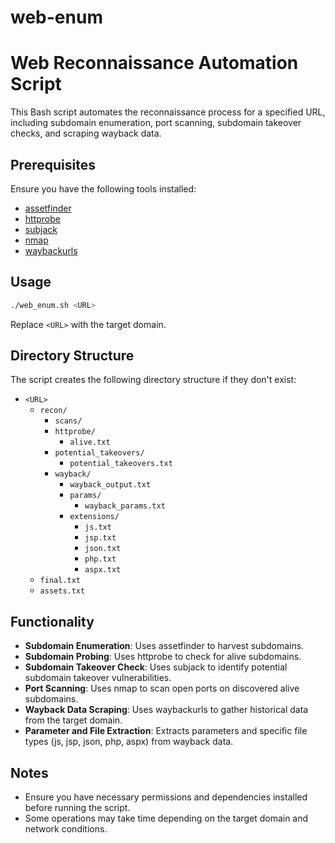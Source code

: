 # web-enum
# Web Reconnaissance Automation Script

This Bash script automates the reconnaissance process for a specified URL, including subdomain enumeration, port scanning, subdomain takeover checks, and scraping wayback data.

## Prerequisites

Ensure you have the following tools installed:
- [assetfinder](https://github.com/tomnomnom/assetfinder)
- [httprobe](https://github.com/tomnomnom/httprobe)
- [subjack](https://github.com/haccer/subjack)
- [nmap](https://nmap.org/)
- [waybackurls](https://github.com/tomnomnom/waybackurls)

## Usage

```bash
./web_enum.sh <URL>
```

Replace `<URL>` with the target domain.

## Directory Structure

The script creates the following directory structure if they don't exist:

- `<URL>`
  - `recon/`
    - `scans/`
    - `httprobe/`
      - `alive.txt`
    - `potential_takeovers/`
      - `potential_takeovers.txt`
    - `wayback/`
      - `wayback_output.txt`
      - `params/`
        - `wayback_params.txt`
      - `extensions/`
        - `js.txt`
        - `jsp.txt`
        - `json.txt`
        - `php.txt`
        - `aspx.txt`
  - `final.txt`
  - `assets.txt`

## Functionality

- **Subdomain Enumeration**: Uses assetfinder to harvest subdomains.
- **Subdomain Probing**: Uses httprobe to check for alive subdomains.
- **Subdomain Takeover Check**: Uses subjack to identify potential subdomain takeover vulnerabilities.
- **Port Scanning**: Uses nmap to scan open ports on discovered alive subdomains.
- **Wayback Data Scraping**: Uses waybackurls to gather historical data from the target domain.
- **Parameter and File Extraction**: Extracts parameters and specific file types (js, jsp, json, php, aspx) from wayback data.

## Notes

- Ensure you have necessary permissions and dependencies installed before running the script.
- Some operations may take time depending on the target domain and network conditions.

